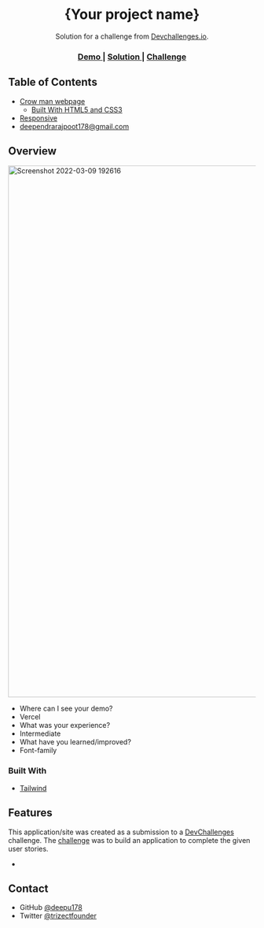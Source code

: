 <!-- Please update value in the {}  -->

<h1 align="center">{Your project name}</h1>

<div align="center">
   Solution for a challenge from  <a href="http://devchallenges.io" target="_blank">Devchallenges.io</a>.
</div>

<div align="center">
  <h3>
    <a href="https://{your-demo-link.your-domain}">
      Demo
    </a>
    <span> | </span>
    <a href="https://{your-url-to-the-solution}">
      Solution
    </a>
    <span> | </span>
    <a href="https://devchallenges.io/challenges/wBunSb7FPrIepJZAg0sY">
      Challenge
    </a>
  </h3>
</div>

<!-- TABLE OF CONTENTS -->

## Table of Contents

- [Crow man webpage](#overview)
  - [Built With HTML5 and CSS3](#built-with)
- [Responsive](#features)
- [deependrarajpoot178@gmail.com](#contact)

<!-- OVERVIEW -->

## Overview
<img width="1080" alt="Screenshot 2022-03-09 192616" src="https://user-images.githubusercontent.com/68677868/157455810-0278e9bf-e7a5-46ce-8421-7b0aa677d7e0.png">



- Where can I see your demo?
- Vercel
- What was your experience?
- Intermediate
- What have you learned/improved?
- Font-family 


### Built With

<!-- This section should list any major frameworks that you built your project using. Here are a few examples.-->


- [Tailwind](https://tailwindcss.com/)

## Features

<!-- List the features of your application or follow the template. Don't share the figma file here :) -->

This application/site was created as a submission to a [DevChallenges](https://devchallenges.io/challenges) challenge. The [challenge](https://devchallenges.io/challenges/wBunSb7FPrIepJZAg0sY) was to build an application to complete the given user stories.



- 

## Contact


- GitHub [@deepu178](https://{github.com/your-usermame})
- Twitter [@trizectfounder](https://{twitter.com/your-username})
